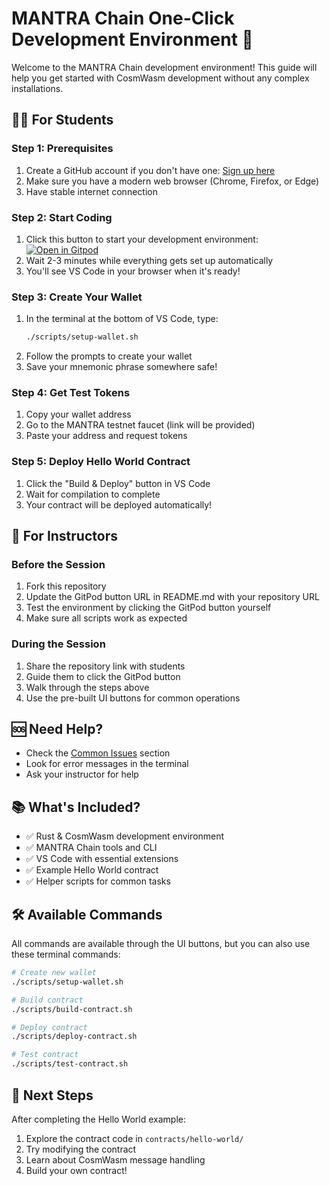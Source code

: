# MANTRA Chain One-Click Development Environment 🚀

Welcome to the MANTRA Chain development environment! This guide will help you get started with CosmWasm development without any complex installations.

## 👩‍💻 For Students

### Step 1: Prerequisites
1. Create a GitHub account if you don't have one: [Sign up here](https://github.com/signup)
2. Make sure you have a modern web browser (Chrome, Firefox, or Edge)
3. Have stable internet connection

### Step 2: Start Coding
1. Click this button to start your development environment: [![Open in Gitpod](https://gitpod.io/button/open-in-gitpod.svg)](https://gitpod.io/#https://github.com/YOUR_REPO_HERE)
2. Wait 2-3 minutes while everything gets set up automatically
3. You'll see VS Code in your browser when it's ready!

### Step 3: Create Your Wallet
1. In the terminal at the bottom of VS Code, type:
   ```bash
   ./scripts/setup-wallet.sh
   ```
2. Follow the prompts to create your wallet
3. Save your mnemonic phrase somewhere safe!

### Step 4: Get Test Tokens
1. Copy your wallet address
2. Go to the MANTRA testnet faucet (link will be provided)
3. Paste your address and request tokens

### Step 5: Deploy Hello World Contract
1. Click the "Build & Deploy" button in VS Code
2. Wait for compilation to complete
3. Your contract will be deployed automatically!

## 🔧 For Instructors

### Before the Session
1. Fork this repository
2. Update the GitPod button URL in README.md with your repository URL
3. Test the environment by clicking the GitPod button yourself
4. Make sure all scripts work as expected

### During the Session
1. Share the repository link with students
2. Guide them to click the GitPod button
3. Walk through the steps above
4. Use the pre-built UI buttons for common operations

## 🆘 Need Help?

- Check the [Common Issues](SETUP.md#common-issues--solutions) section
- Look for error messages in the terminal
- Ask your instructor for help

## 📚 What's Included?

- ✅ Rust & CosmWasm development environment
- ✅ MANTRA Chain tools and CLI
- ✅ VS Code with essential extensions
- ✅ Example Hello World contract
- ✅ Helper scripts for common tasks

## 🛠️ Available Commands

All commands are available through the UI buttons, but you can also use these terminal commands:

```bash
# Create new wallet
./scripts/setup-wallet.sh

# Build contract
./scripts/build-contract.sh

# Deploy contract
./scripts/deploy-contract.sh

# Test contract
./scripts/test-contract.sh
```

## 🎉 Next Steps

After completing the Hello World example:
1. Explore the contract code in `contracts/hello-world/`
2. Try modifying the contract
3. Learn about CosmWasm message handling
4. Build your own contract!

